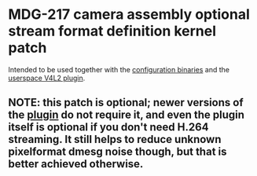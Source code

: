 # MDG-217 camera assembly optional stream format definition kernel patch

Intended to be used together with the [configuration binaries](https://github.com/digitalloggers/geocam-bin) and the [userspace V4L2 plugin](https://github.com/digitalloggers/geocam-v4l2).

## NOTE: this patch is optional; newer versions of the [plugin](https://github.com/digitalloggers/geocam-v4l2) do not require it, and even the plugin itself is optional if you don't need H.264 streaming. It still helps to reduce unknown pixelformat dmesg noise though, but that is better achieved otherwise.

